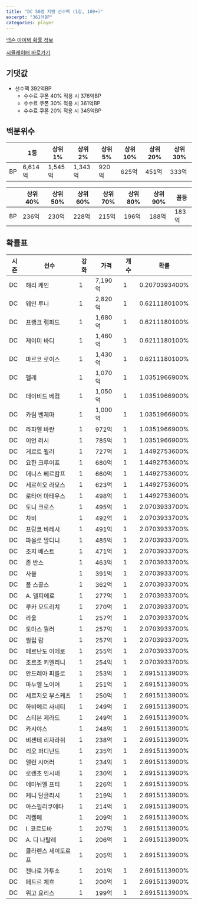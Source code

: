```yaml
---
title: "DC 50명 지명 선수팩 (1강, 109+)"
excerpt: "361억BP"
categories: player
---
```

[넥슨 아이템 확률 정보](http://iteminfo.nexon.com/probability/fco?sn=8173)

[시뮬레이터 바로가기](/simulator/8173)
## 기댓값
- 선수팩 392억BP
  - 수수료 쿠폰 40% 적용 시 376억BP
  - 수수료 쿠폰 30% 적용 시 361억BP
  - 수수료 쿠폰 20% 적용 시 345억BP


## 백분위수

||1등|상위1%|상위2%|상위5%|상위10%|상위20%|상위30%|
|---|---|---|---|---|---|---|---|
|BP|6,614억|1,545억|1,343억|920억|625억|451억|333억|

||상위40%|상위50%|상위60%|상위70%|상위80%|상위90%|꼴등|
|---|---|---|---|---|---|---|---|
|BP|236억|230억|228억|215억|196억|188억|183억|


## 확률표

|시즌|선수|강화|가격|개수|확률|
|---|---|---|---|---|---|
|DC|해리 케인|1|7,190억|1|0.2070393400%|
|DC|웨인 루니|1|2,820억|1|0.6211180100%|
|DC|프랭크 램파드|1|1,680억|1|0.6211180100%|
|DC|제이미 바디|1|1,460억|1|0.6211180100%|
|DC|마르코 로이스|1|1,430억|1|0.6211180100%|
|DC|펠레|1|1,070억|1|1.0351966900%|
|DC|데이비드 베컴|1|1,050억|1|1.0351966900%|
|DC|카림 벤제마|1|1,000억|1|1.0351966900%|
|DC|라파엘 바란|1|972억|1|1.0351966900%|
|DC|이언 러시|1|785억|1|1.0351966900%|
|DC|게르트 뮐러|1|727억|1|1.4492753600%|
|DC|요한 크루이프|1|680억|1|1.4492753600%|
|DC|데니스 베르캄프|1|660억|1|1.4492753600%|
|DC|세르히오 라모스|1|623억|1|1.4492753600%|
|DC|로타어 마테우스|1|498억|1|1.4492753600%|
|DC|토니 크로스|1|495억|1|2.0703933700%|
|DC|차비|1|492억|1|2.0703933700%|
|DC|프랑코 바레시|1|491억|1|2.0703933700%|
|DC|파올로 말디니|1|485억|1|2.0703933700%|
|DC|조지 베스트|1|471억|1|2.0703933700%|
|DC|존 반스|1|463억|1|2.0703933700%|
|DC|사울|1|391억|1|2.0703933700%|
|DC|폴 스콜스|1|362억|1|2.0703933700%|
|DC|A. 델피에로|1|277억|1|2.0703933700%|
|DC|루카 모드리치|1|270억|1|2.0703933700%|
|DC|라울|1|257억|1|2.0703933700%|
|DC|토마스 뮐러|1|257억|1|2.0703933700%|
|DC|필립 람|1|257억|1|2.0703933700%|
|DC|페르난도 이에로|1|255억|1|2.0703933700%|
|DC|조르조 키엘리니|1|254억|1|2.0703933700%|
|DC|안드레아 피를로|1|253억|1|2.6915113900%|
|DC|마누엘 노이어|1|251억|1|2.6915113900%|
|DC|세르지오 부스케츠|1|250억|1|2.6915113900%|
|DC|하비에르 사네티|1|249억|1|2.6915113900%|
|DC|스티븐 제라드|1|249억|1|2.6915113900%|
|DC|카시야스|1|248억|1|2.6915113900%|
|DC|비셴테 리자라쥐|1|238억|1|2.6915113900%|
|DC|리오 퍼디난드|1|235억|1|2.6915113900%|
|DC|앨런 시어러|1|234억|1|2.6915113900%|
|DC|로렌초 인시녜|1|230억|1|2.6915113900%|
|DC|에마뉘엘 프티|1|226억|1|2.6915113900%|
|DC|케니 달글리시|1|219억|1|2.6915113900%|
|DC|아스필리쿠에타|1|214억|1|2.6915113900%|
|DC|리켈메|1|209억|1|2.6915113900%|
|DC|I. 코르도바|1|207억|1|2.6915113900%|
|DC|A. 디 나탈레|1|206억|1|2.6915113900%|
|DC|클라렌스 세이도르프|1|205억|1|2.6915113900%|
|DC|젠나로 가투소|1|201억|1|2.6915113900%|
|DC|페트르 체흐|1|200억|1|2.6915113900%|
|DC|위고 요리스|1|199억|1|2.6915113900%|
